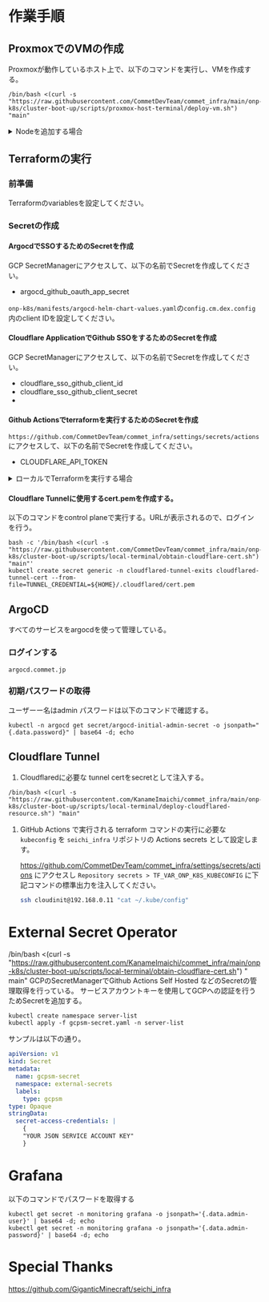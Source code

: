 # 作業手順

## ProxmoxでのVMの作成

Proxmoxが動作しているホスト上で、以下のコマンドを実行し、VMを作成する。

```shell
/bin/bash <(curl -s "https://raw.githubusercontent.com/CommetDevTeam/commet_infra/main/onp-k8s/cluster-boot-up/scripts/proxmox-host-terminal/deploy-vm.sh") "main"
```

<details>
<summary>Nodeを追加する場合</summary>
以下のファイルにホスト名をを追記する。

- /onp-k8s/cluster-boot-up/ansible/hosts/k8s-servers/inventory
- /onp-k8s/cluster-boot-up/scripts/proxmox-host-terminal/deplot-vm.sh

</details>

## Terraformの実行

### 前準備

Terraformのvariablesを設定してください。

### Secretの作成

#### ArgocdでSSOするためのSecretを作成

GCP SecretManagerにアクセスして、以下の名前でSecretを作成してください。

- argocd_github_oauth_app_secret

`onp-k8s/manifests/argocd-helm-chart-values.yaml`の`config.cm.dex.config`内のclient IDを設定してください。

#### Cloudflare ApplicationでGithub SSOをするためのSecretを作成

GCP SecretManagerにアクセスして、以下の名前でSecretを作成してください。

- cloudflare_sso_github_client_id
- cloudflare_sso_github_client_secret
-

#### Github Actionsでterraformを実行するためのSecretを作成

`https://github.com/CommetDevTeam/commet_infra/settings/secrets/actions`
にアクセスして、以下の名前でSecretを作成してください。

- CLOUDFLARE_API_TOKEN

<details>
<summary>ローカルでTerraformを実行する場合</summary>

- 以下のコマンドを実行してkubeconfigを取得する。

 ```bash
/bin/bash <(curl -s "https://raw.githubusercontent.com/CommetDevTeam/commet_infra/main/onp-k8s/cluster-boot-up/scripts/local-terminal/obtain-kubeconfig.sh") "main"
 ```

- `provider.tf`内のCloudflareとkubernetes Providerのコメントアウトを解除する。
- CloudflareのAPI TOKENを指定する。
- gcloud cliでログインして、`gcloud auth application-default login`を実行。

</details>

#### Cloudflare Tunnelに使用するcert.pemを作成する。

以下のコマンドをcontrol planeで実行する。URLが表示されるので、ログインを行う。

```shell
bash -c '/bin/bash <(curl -s "https://raw.githubusercontent.com/CommetDevTeam/commet_infra/main/onp-k8s/cluster-boot-up/scripts/local-terminal/obtain-cloudflare-cert.sh") "main"'
kubectl create secret generic -n cloudflared-tunnel-exits cloudflared-tunnel-cert --from-file=TUNNEL_CREDENTIAL=${HOME}/.cloudflared/cert.pem
```

## ArgoCD

すべてのサービスをargocdを使って管理している。

### ログインする

```shell
argocd.commet.jp
```

### 初期パスワードの取得

ユーザーー名はadmin
パスワードは以下のコマンドで確認する。

```shell
kubectl -n argocd get secret/argocd-initial-admin-secret -o jsonpath="{.data.password}" | base64 -d; echo
```

## Cloudflare Tunnel

1. Cloudflaredに必要な tunnel certをsecretとして注入する。

```shell
/bin/bash <(curl -s "https://raw.githubusercontent.com/KanameImaichi/commet_infra/main/onp-k8s/cluster-boot-up/scripts/local-terminal/deploy-cloudflared-resource.sh") "main"
```

1. GitHub Actions で実行される terraform コマンドの実行に必要な `kubeconfig` を `seichi_infra` リポジトリの Actions
   secrets として設定します。

   https://github.com/CommetDevTeam/commet_infra/settings/secrets/actions にアクセスし
   `Repository secrets > TF_VAR_ONP_K8S_KUBECONFIG` に下記コマンドの標準出力を注入してください。
    ```bash
    ssh cloudinit@192.168.0.11 "cat ~/.kube/config" 
    ```

# External Secret Operator

/bin/bash <(curl
-s "https://raw.githubusercontent.com/KanameImaichi/commet_infra/main/onp-k8s/cluster-boot-up/scripts/local-terminal/obtain-cloudflare-cert.sh") "
main"
GCPのSecretManagerでGithub Actions Self Hosted などのSecretの管理取得を行っている。
サービスアカウントキーを使用してGCPへの認証を行うためSecretを追加する。

```shell
kubectl create namespace server-list
kubectl apply -f gcpsm-secret.yaml -n server-list 
```

サンプルは以下の通り。

```yaml
apiVersion: v1
kind: Secret
metadata:
  name: gcpsm-secret
  namespace: external-secrets
  labels:
    type: gcpsm
type: Opaque
stringData:
  secret-access-credentials: |
    {
    "YOUR JSON SERVICE ACCOUNT KEY"
    }


```

# Grafana

以下のコマンドでパスワードを取得する

```shell
kubectl get secret -n monitoring grafana -o jsonpath='{.data.admin-user}' | base64 -d; echo
kubectl get secret -n monitoring grafana -o jsonpath='{.data.admin-password}' | base64 -d; echo
```

# Special Thanks

https://github.com/GiganticMinecraft/seichi_infra
